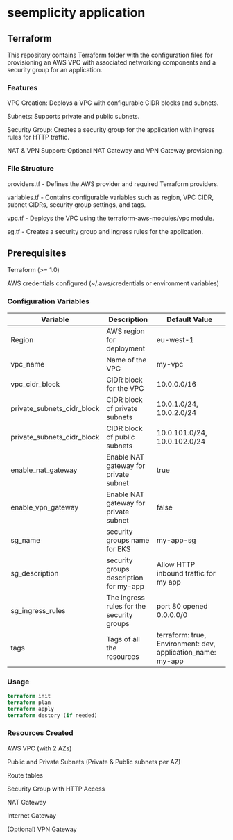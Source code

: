 
# seemplicity application

## Terraform
This repository contains Terraform folder with the configuration files for provisioning an AWS VPC with associated networking components and a security group for an application.

### Features

VPC Creation: Deploys a VPC with configurable CIDR blocks and subnets.

Subnets: Supports private and public subnets.

Security Group: Creates a security group for the application with ingress rules for HTTP traffic.

NAT & VPN Support: Optional NAT Gateway and VPN Gateway provisioning.


### File Structure

providers.tf - Defines the AWS provider and required Terraform providers.

variables.tf - Contains configurable variables such as region, VPC CIDR, subnet CIDRs, security group settings, and tags.

vpc.tf - Deploys the VPC using the terraform-aws-modules/vpc module.

sg.tf - Creates a security group and ingress rules for the application.


## Prerequisites

Terraform (>= 1.0)

AWS credentials configured (~/.aws/credentials or environment variables)


### Configuration Variables


| Variable             | Description     | Default Value |
| ----------------- | -------------------|----------------------------------------------- |
| Region | AWS region for deployment | eu-west-1|
| vpc_name | Name of the VPC | my-vpc |
| vpc_cidr_block | CIDR block for the VPC | 10.0.0.0/16
| private_subnets_cidr_block | CIDR block of private subnets | 10.0.1.0/24, 10.0.2.0/24
| private_subnets_cidr_block | CIDR block of public subnets|10.0.101.0/24, 10.0.102.0/24 |
| enable_nat_gateway | Enable NAT gateway for private subnet|true |
| enable_vpn_gateway | Enable NAT gateway for private subnet| false|
| sg_name | security groups name for EKS | my-app-sg| 
| sg_description | security groups description for my-app| Allow HTTP inbound traffic for my app|
| sg_ingress_rules | The ingress rules for the security groups| port 80 opened 0.0.0.0/0 |
|tags|Tags of all the resources| terraform: true, Environment: dev, application_name: my-app



### Usage

```terraform
terraform init
terraform plan
terraform apply
terraform destory (if needed)
```


### Resources Created

AWS VPC (with 2 AZs)

Public and Private Subnets (Private & Public subnets per AZ)

Route tables

Security Group with HTTP Access

NAT Gateway

Internet Gateway

(Optional) VPN Gateway
